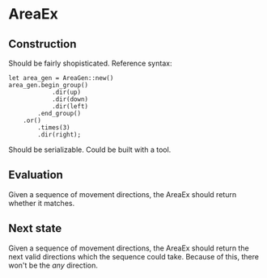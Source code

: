 # AreaEx

## Construction

Should be fairly shopisticated. Reference syntax:

```
let area_gen = AreaGen::new()
area_gen.begin_group()
            .dir(up)
            .dir(down)
            .dir(left)
        .end_group()
    .or()
        .times(3)
        .dir(right);
```

Should be serializable. Could be built with a tool.

## Evaluation

Given a sequence of movement directions, the AreaEx should return whether it matches.

## Next state

Given a sequence of movement directions, the AreaEx should return the next valid directions which the sequence could take. Because of this, there won't be the *any* direction.